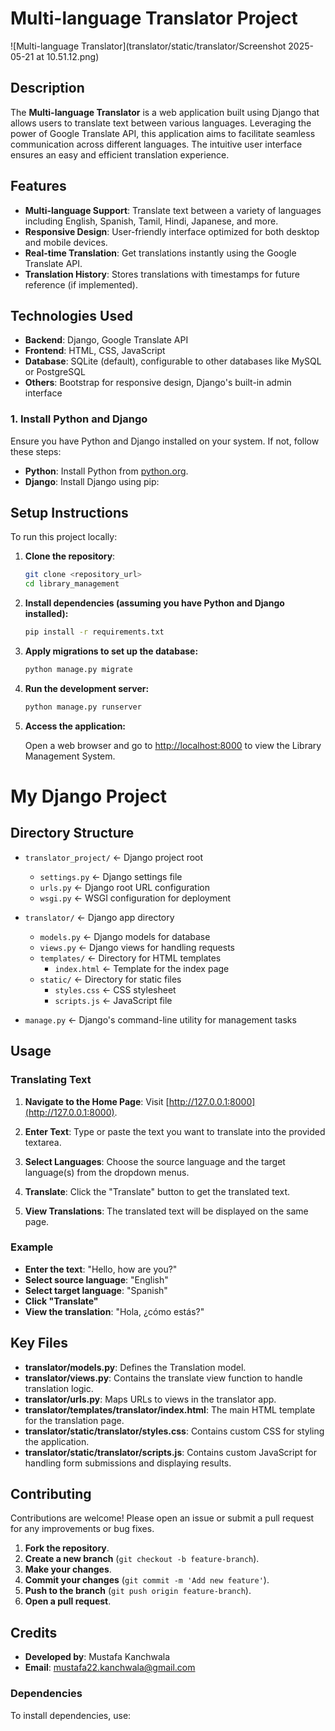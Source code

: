 # Multi-language Translator Project



![Multi-language Translator](translator/static/translator/Screenshot 2025-05-21 at 10.51.12.png)



## Description

The **Multi-language Translator** is a web application built using Django that allows users to translate text between various languages. Leveraging the power of Google Translate API, this application aims to facilitate seamless communication across different languages. The intuitive user interface ensures an easy and efficient translation experience.

## Features

- **Multi-language Support**: Translate text between a variety of languages including English, Spanish, Tamil, Hindi, Japanese, and more.
- **Responsive Design**: User-friendly interface optimized for both desktop and mobile devices.
- **Real-time Translation**: Get translations instantly using the Google Translate API.
- **Translation History**: Stores translations with timestamps for future reference (if implemented).

## Technologies Used

- **Backend**: Django, Google Translate API
- **Frontend**: HTML, CSS, JavaScript
- **Database**: SQLite (default), configurable to other databases like MySQL or PostgreSQL
- **Others**: Bootstrap for responsive design, Django's built-in admin interface

### 1. Install Python and Django

Ensure you have Python and Django installed on your system. If not, follow these steps:

- **Python**: Install Python from [python.org](https://www.python.org/downloads/).
- **Django**: Install Django using pip:
  
## Setup Instructions

To run this project locally:

1. **Clone the repository**:

   ```bash
   git clone <repository_url>
   cd library_management

2. **Install dependencies (assuming you have Python and Django installed):**

   ```bash
   pip install -r requirements.txt

3. **Apply migrations to set up the database:**

   ```bash
   python manage.py migrate

4. **Run the development server:**

   ```bash
   python manage.py runserver

5. **Access the application:**

   Open a web browser and go to [http://localhost:8000](http://localhost:8000) to view the Library Management System.

# My Django Project

## Directory Structure

- `translator_project/`         <- Django project root
  - `settings.py`               <- Django settings file
  - `urls.py`                   <- Django root URL configuration
  - `wsgi.py`                   <- WSGI configuration for deployment

- `translator/`                    <- Django app directory
  - `models.py`                 <- Django models for database
  - `views.py`                  <- Django views for handling requests
  - `templates/`                <- Directory for HTML templates
    - `index.html`              <- Template for the index page
  - `static/`                   <- Directory for static files
    - `styles.css`              <- CSS stylesheet
    - `scripts.js`              <- JavaScript file

- `manage.py`                   <- Django's command-line utility for management tasks


## Usage

### Translating Text

1. **Navigate to the Home Page**: Visit [http://127.0.0.1:8000](http://127.0.0.1:8000).

2. **Enter Text**: Type or paste the text you want to translate into the provided textarea.

3. **Select Languages**: Choose the source language and the target language(s) from the dropdown menus.

4. **Translate**: Click the "Translate" button to get the translated text.

5. **View Translations**: The translated text will be displayed on the same page.

### Example

- **Enter the text**: "Hello, how are you?"
- **Select source language**: "English"
- **Select target language**: "Spanish"
- **Click "Translate"**
- **View the translation**: "Hola, ¿cómo estás?"

## Key Files

- **translator/models.py**: Defines the Translation model.
- **translator/views.py**: Contains the translate view function to handle translation logic.
- **translator/urls.py**: Maps URLs to views in the translator app.
- **translator/templates/translator/index.html**: The main HTML template for the translation page.
- **translator/static/translator/styles.css**: Contains custom CSS for styling the application.
- **translator/static/translator/scripts.js**: Contains custom JavaScript for handling form submissions and displaying results.

## Contributing

Contributions are welcome! Please open an issue or submit a pull request for any improvements or bug fixes.

1. **Fork the repository**.
2. **Create a new branch** (`git checkout -b feature-branch`).
3. **Make your changes**.
4. **Commit your changes** (`git commit -m 'Add new feature'`).
5. **Push to the branch** (`git push origin feature-branch`).
6. **Open a pull request**.

## Credits

- **Developed by**: Mustafa Kanchwala 
- **Email**: [mustafa22.kanchwala@gmail.com](mailto:mustafa22.kanchwala@gmail.com)


### Dependencies

To install dependencies, use:



